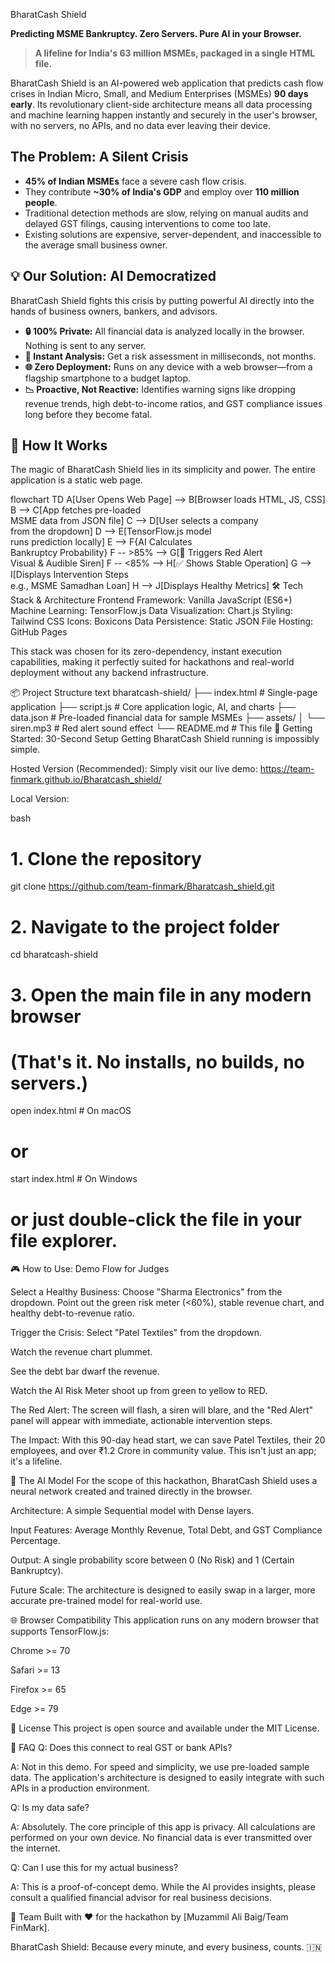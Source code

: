  BharatCash Shield

**Predicting MSME Bankruptcy. Zero Servers. Pure AI in your Browser.**

> **A lifeline for India's 63 million MSMEs, packaged in a single HTML file.**

BharatCash Shield is an AI-powered web application that predicts cash flow crises in Indian Micro, Small, and Medium Enterprises (MSMEs) **90 days early**. Its revolutionary client-side architecture means all data processing and machine learning happen instantly and securely in the user's browser, with no servers, no APIs, and no data ever leaving their device.

##  The Problem: A Silent Crisis

-   **45% of Indian MSMEs** face a severe cash flow crisis.
-   They contribute **~30% of India's GDP** and employ over **110 million people**.
-   Traditional detection methods are slow, relying on manual audits and delayed GST filings, causing interventions to come too late.
-   Existing solutions are expensive, server-dependent, and inaccessible to the average small business owner.

## 💡 Our Solution: AI Democratized

BharatCash Shield fights this crisis by putting powerful AI directly into the hands of business owners, bankers, and advisors.

-   **🔒 100% Private:** All financial data is analyzed locally in the browser. Nothing is sent to any server.
-   **🚀 Instant Analysis:** Get a risk assessment in milliseconds, not months.
-   **🌐 Zero Deployment:** Runs on any device with a web browser—from a flagship smartphone to a budget laptop.
-   **📉 Proactive, Not Reactive:** Identifies warning signs like dropping revenue trends, high debt-to-income ratios, and GST compliance issues long before they become fatal.

## 🧠 How It Works

The magic of BharatCash Shield lies in its simplicity and power. The entire application is a static web page.

flowchart TD
    A[User Opens Web Page] --> B[Browser loads HTML, JS, CSS]
    B --> C[App fetches pre-loaded<br>MSME data from JSON file]
    C --> D[User selects a company<br>from the dropdown]
    D --> E[TensorFlow.js model<br>runs prediction locally]
    E --> F{AI Calculates<br>Bankruptcy Probability}
    F -- >85% --> G[🚨 Triggers Red Alert<br>Visual & Audible Siren]
    F -- <85% --> H[✅ Shows Stable Operation]
    G --> I[Displays Intervention Steps<br>e.g., MSME Samadhan Loan]
    H --> J[Displays Healthy Metrics]
🛠️ Tech Stack & Architecture
Frontend Framework: Vanilla JavaScript (ES6+)
Machine Learning: TensorFlow.js
Data Visualization: Chart.js
Styling: Tailwind CSS
Icons: Boxicons
Data Persistence: Static JSON File
Hosting: GitHub Pages

This stack was chosen for its zero-dependency, instant execution capabilities, making it perfectly suited for hackathons and real-world deployment without any backend infrastructure.

📦 Project Structure
text
bharatcash-shield/
├── index.html          # Single-page application
├── script.js           # Core application logic, AI, and charts
├── data.json           # Pre-loaded financial data for sample MSMEs
├── assets/
│   └── siren.mp3       # Red alert sound effect
└── README.md           # This file
🚀 Getting Started: 30-Second Setup
Getting BharatCash Shield running is impossibly simple.

Hosted Version (Recommended):
Simply visit our live demo: https://team-finmark.github.io/Bharatcash_shield/

Local Version:

bash
# 1. Clone the repository
git clone https://github.com/team-finmark/Bharatcash_shield.git

# 2. Navigate to the project folder
cd bharatcash-shield

# 3. Open the main file in any modern browser
# (That's it. No installs, no builds, no servers.)
open index.html # On macOS
# or
start index.html # On Windows
# or just double-click the file in your file explorer.  


🎮 How to Use: Demo Flow for Judges


Select a Healthy Business: Choose "Sharma Electronics" from the dropdown. Point out the green risk meter (<60%), stable revenue chart, and healthy debt-to-revenue ratio.

Trigger the Crisis: Select "Patel Textiles" from the dropdown.

Watch the revenue chart plummet.

See the debt bar dwarf the revenue.

Watch the AI Risk Meter shoot up from green to yellow to RED.

The Red Alert: The screen will flash, a siren will blare, and the "Red Alert" panel will appear with immediate, actionable intervention steps.

The Impact: With this 90-day head start, we can save Patel Textiles, their 20 employees, and over ₹1.2 Crore in community value. This isn't just an app; it's a lifeline.

🧪 The AI Model
For the scope of this hackathon, BharatCash Shield uses a neural network created and trained directly in the browser.

Architecture: A simple Sequential model with Dense layers.

Input Features: Average Monthly Revenue, Total Debt, and GST Compliance Percentage.

Output: A single probability score between 0 (No Risk) and 1 (Certain Bankruptcy).

Future Scale: The architecture is designed to easily swap in a larger, more accurate pre-trained model for real-world use.

🌐 Browser Compatibility
This application runs on any modern browser that supports TensorFlow.js:

Chrome >= 70

Safari >= 13

Firefox >= 65

Edge >= 79

📄 License
This project is open source and available under the MIT License.

🙋 FAQ
Q: Does this connect to real GST or bank APIs?

A: Not in this demo. For speed and simplicity, we use pre-loaded sample data. The application's architecture is designed to easily integrate with such APIs in a production environment.

Q: Is my data safe?

A: Absolutely. The core principle of this app is privacy. All calculations are performed on your own device. No financial data is ever transmitted over the internet.

Q: Can I use this for my actual business?

A: This is a proof-of-concept demo. While the AI provides insights, please consult a qualified financial advisor for real business decisions.

👥 Team
Built with ❤️ for the hackathon by [Muzammil Ali Baig/Team FinMark].


BharatCash Shield: Because every minute, and every business, counts. 🇮🇳


